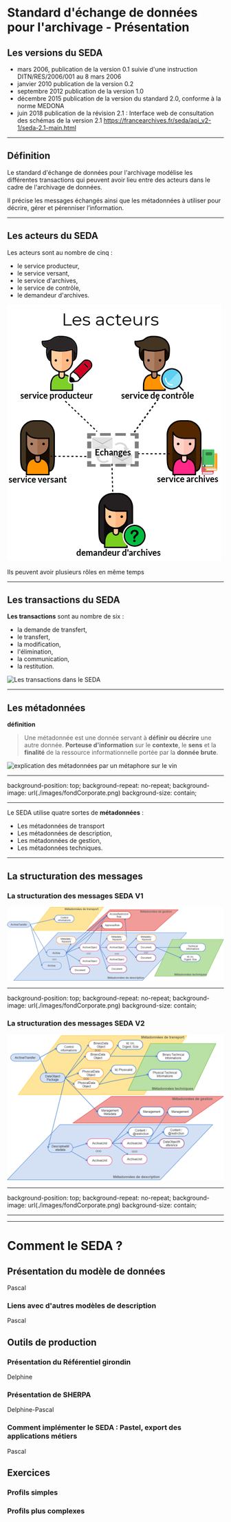 # Standard d'échange de données pour l'archivage - Présentation 

## Les versions du SEDA

- mars 2006, publication de la version 0.1 suivie d'une instruction DITN/RES/2006/001 au 8 mars 2006
- janvier 2010 publication de la version 0.2
- septembre 2012 publication de la version 1.0
- décembre 2015 publication de la version du standard 2.0, conforme à la norme MEDONA 
- juin 2018 publication de la révision 2.1 : Interface web de consultation des schémas de la version 2.1 https://francearchives.fr/seda/api_v2-1/seda-2.1-main.html

---

## Définition 

Le standard d'échange de données pour l'archivage modélise les différentes transactions qui peuvent avoir lieu entre des acteurs dans le cadre de l'archivage de données.  

Il précise les messages échangés ainsi que les métadonnées à utiliser pour décrire, gérer et pérenniser l’information.

---

## Les acteurs du SEDA

Les acteurs sont au nombre de cinq : 

- le service producteur, 
- le service versant, 
- le service d'archives, 
- le service de contrôle, 
- le demandeur d'archives.

![Les 5 acteurs du SEDA](./images/acteursSEDA2.png)

Ils peuvent avoir plusieurs rôles en même temps

---

## Les transactions du SEDA

**Les transactions** sont au nombre de six :

- la demande de transfert, 
- le transfert, 
- la modification, 
- l'élimination,
- la communication,
- la restitution. 

![Les transactions dans le SEDA](./transactionsSEDA.png)

---

## Les métadonnées

**définition**

> Une métadonnée est une donnée servant à **définir ou décrire** une autre donnée. **Porteuse d'information** sur le **contexte**, le **sens** et la **finalité** de la ressource informationnelle portée par la **donnée brute**.

![explication des métadonnées par un métaphore sur le vin](/Users/delphinejamet/Documents/git/notrescop/formations/images/vinContexte.PNG)

------

background-position: top;
background-repeat: no-repeat;
background-image: url(./images/fondCorporate.png)
background-size: contain;

---

Le SEDA utilise quatre sortes de **métadonnées** : 

- Les métadonnées de transport
- Les métadonnées de description,
- Les métadonnées de gestion,
- Les métadonnées techniques.

---

## La structuration des messages 

### La structuration des messages SEDA V1

![le schéma SEDA V1](./images/seda1.png)

------

background-position: top;
background-repeat: no-repeat;
background-image: url(./images/fondCorporate.png)
background-size: contain;

### La structuration des messages SEDA V2

![Les échanges SEDA V2](./images/seda2.png)

------

background-position: top;
background-repeat: no-repeat;
background-image: url(./images/fondCorporate.png)
background-size: contain;

---



---

# Comment le SEDA ?

## Présentation du modèle de données 

Pascal

### Liens avec d'autres modèles de description

Pascal

## Outils de production

### Présentation du Référentiel girondin

Delphine

### Présentation de SHERPA 

Delphine-Pascal

### Comment implémenter le SEDA : Pastel, export des applications métiers

Pascal

## Exercices 

### Profils simples

### Profils plus complexes

